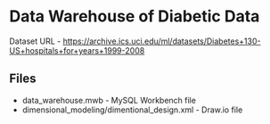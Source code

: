 # Data Warehouse of Diabetic Data
Dataset URL - https://archive.ics.uci.edu/ml/datasets/Diabetes+130-US+hospitals+for+years+1999-2008

## Files
- data_warehouse.mwb - MySQL Workbench file
- dimensional_modeling/dimentional_design.xml - Draw.io file
